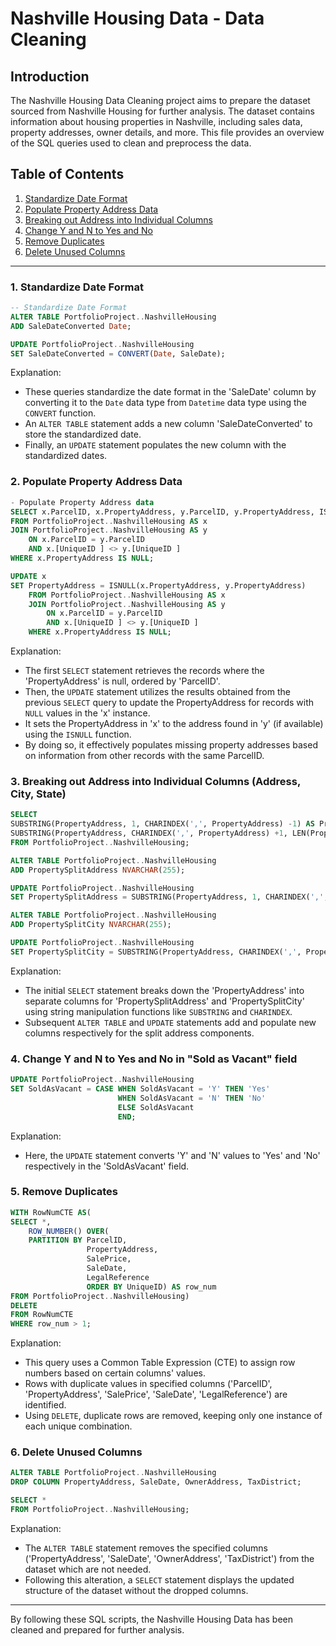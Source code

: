 # Nashville Housing Data - Data Cleaning

## Introduction
The Nashville Housing Data Cleaning project aims to prepare the dataset sourced from Nashville Housing for further analysis. The dataset contains information about housing properties in Nashville, including sales data, property addresses, owner details, and more. This file provides an overview of the SQL queries used to clean and preprocess the data.

## Table of Contents
1. [Standardize Date Format](#standardize-date-format)
2. [Populate Property Address Data](#populate-property-address-data)
3. [Breaking out Address into Individual Columns](#breaking-out-address-into-individual-columns-address-city-state)
4. [Change Y and N to Yes and No](#change-y-and-n-to-yes-and-no-in-sold-as-vacant-field)
5. [Remove Duplicates](#remove-duplicates)
6. [Delete Unused Columns](#delete-unused-columns)

---

### 1. Standardize Date Format<a name="standardize-date-format"></a>
```sql
-- Standardize Date Format
ALTER TABLE PortfolioProject..NashvilleHousing
ADD SaleDateConverted Date;

UPDATE PortfolioProject..NashvilleHousing
SET SaleDateConverted = CONVERT(Date, SaleDate);
```
Explanation:
- These queries standardize the date format in the 'SaleDate' column by converting it to the `Date` data type from `Datetime` data type using the `CONVERT` function.
- An `ALTER TABLE` statement adds a new column 'SaleDateConverted' to store the standardized date.
- Finally, an `UPDATE` statement populates the new column with the standardized dates.

### 2. Populate Property Address Data<a name="populate-property-address-data"></a>
```sql
- Populate Property Address data
SELECT x.ParcelID, x.PropertyAddress, y.ParcelID, y.PropertyAddress, ISNULL(x.PropertyAddress, y.PropertyAddress)
FROM PortfolioProject..NashvilleHousing AS x
JOIN PortfolioProject..NashvilleHousing AS y
	ON x.ParcelID = y.ParcelID
	AND x.[UniqueID ] <> y.[UniqueID ]
WHERE x.PropertyAddress IS NULL;

UPDATE x
SET PropertyAddress = ISNULL(x.PropertyAddress, y.PropertyAddress)
	FROM PortfolioProject..NashvilleHousing AS x
	JOIN PortfolioProject..NashvilleHousing AS y
		ON x.ParcelID = y.ParcelID
		AND x.[UniqueID ] <> y.[UniqueID ]
	WHERE x.PropertyAddress IS NULL;
```
Explanation:
- The first `SELECT` statement retrieves the records where the 'PropertyAddress' is null, ordered by 'ParcelID'.
- Then, the `UPDATE` statement utilizes the results obtained from the previous `SELECT` query to update the PropertyAddress for records with `NULL` values in the 'x' instance.
- It sets the PropertyAddress in 'x' to the address found in 'y' (if available) using the `ISNULL` function.
- By doing so, it effectively populates missing property addresses based on information from other records with the same ParcelID.

### 3. Breaking out Address into Individual Columns (Address, City, State)<a name="breaking-out-address-into-individual-columns-address-city-state"></a>
```sql
SELECT 
SUBSTRING(PropertyAddress, 1, CHARINDEX(',', PropertyAddress) -1) AS PropertySplitAddress,
SUBSTRING(PropertyAddress, CHARINDEX(',', PropertyAddress) +1, LEN(PropertyAddress)) AS PropertySplitCity
FROM PortfolioProject..NashvilleHousing;

ALTER TABLE PortfolioProject..NashvilleHousing
ADD PropertySplitAddress NVARCHAR(255);

UPDATE PortfolioProject..NashvilleHousing
SET PropertySplitAddress = SUBSTRING(PropertyAddress, 1, CHARINDEX(',', PropertyAddress) -1);

ALTER TABLE PortfolioProject..NashvilleHousing
ADD PropertySplitCity NVARCHAR(255);

UPDATE PortfolioProject..NashvilleHousing
SET PropertySplitCity = SUBSTRING(PropertyAddress, CHARINDEX(',', PropertyAddress) +1, LEN(PropertyAddress));
```
Explanation:
- The initial `SELECT` statement breaks down the 'PropertyAddress' into separate columns for 'PropertySplitAddress' and 'PropertySplitCity' using string manipulation functions like `SUBSTRING` and `CHARINDEX`.
- Subsequent `ALTER TABLE` and `UPDATE` statements add and populate new columns respectively for the split address components.

### 4. Change Y and N to Yes and No in "Sold as Vacant" field<a name="change-y-and-n-to-yes-and-no-in-sold-as-vacant-field"></a>
```sql
UPDATE PortfolioProject..NashvilleHousing
SET SoldAsVacant = CASE WHEN SoldAsVacant = 'Y' THEN 'Yes'
						WHEN SoldAsVacant = 'N' THEN 'No'	
						ELSE SoldAsVacant
						END;
```
Explanation:
- Here, the `UPDATE` statement converts 'Y' and 'N' values to 'Yes' and 'No' respectively in the 'SoldAsVacant' field.

### 5. Remove Duplicates<a name="remove-duplicates"></a>
```sql
WITH RowNumCTE AS(
SELECT *,
	ROW_NUMBER() OVER(
	PARTITION BY ParcelID,
				 PropertyAddress,
				 SalePrice,
				 SaleDate,
				 LegalReference
				 ORDER BY UniqueID) AS row_num
FROM PortfolioProject..NashvilleHousing)
DELETE
FROM RowNumCTE
WHERE row_num > 1;
```
Explanation:
- This query uses a Common Table Expression (CTE) to assign row numbers based on certain columns' values.
- Rows with duplicate values in specified columns ('ParcelID', 'PropertyAddress', 'SalePrice', 'SaleDate', 'LegalReference') are identified.
- Using `DELETE`, duplicate rows are removed, keeping only one instance of each unique combination.

### 6. Delete Unused Columns<a name="delete-unused-columns"></a>
```sql
ALTER TABLE PortfolioProject..NashvilleHousing
DROP COLUMN PropertyAddress, SaleDate, OwnerAddress, TaxDistrict;

SELECT *
FROM PortfolioProject..NashvilleHousing;
```
Explanation:
- The `ALTER TABLE` statement removes the specified columns ('PropertyAddress', 'SaleDate', 'OwnerAddress', 'TaxDistrict') from the dataset which are not needed.
- Following this alteration, a `SELECT` statement displays the updated structure of the dataset without the dropped columns.

---

By following these SQL scripts, the Nashville Housing Data has been cleaned and prepared for further analysis.
